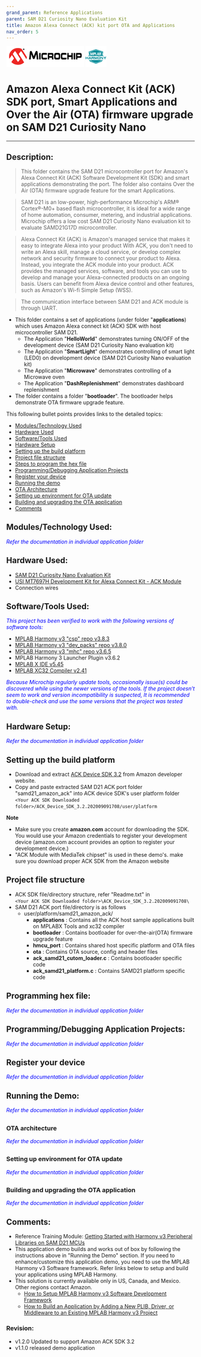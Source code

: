 ```yaml
---
grand_parent: Reference Applications
parent: SAM D21 Curiosity Nano Evaluation Kit
title: Amazon Alexa Connect (ACK) kit port OTA and Applications
nav_order: 5
---
```

<img src = "images/microchip_logo.png">
<img src = "images/microchip_mplab_harmony_logo_small.png">

# Amazon Alexa Connect Kit (ACK) SDK port, Smart Applications and Over the Air (OTA) firmware upgrade on SAM D21 Curiosity Nano

-----

## Description:

> This folder contains the SAM D21 microcontroller port for Amazon's Alexa Connect Kit (ACK) Software Development Kit (SDK) and smart applications
demonstrating the port. The folder also contains Over the Air (OTA) firmware upgrade feature for the smart Applications.

> SAM D21 is an low-power, high-performance Microchip's ARM® Cortex®-M0+ based flash microcontroller, it is ideal for a wide range of home automation, consumer, metering, and industrial applications. Microchip offers a low cost SAM D21 Curiosity Nano evaluation kit to evaluate SAMD21G17D microcontroller.

> Alexa Connect Kit (ACK) is Amazon's managed service that makes it easy to integrate Alexa into your product With ACK, you don't need to write an Alexa skill, manage a cloud service, or develop complex network and security firmware to connect your product to Alexa. Instead, you integrate the ACK module into your product. ACK provides the managed services, software, and tools you can use to develop and manage your Alexa-connected products on an ongoing basis. Users can benefit from Alexa device control and other features, such as Amazon's Wi-fi Simple Setup (WSS).

> The communication interface between SAM D21 and ACK module is through UART.

- This folder contains a set of applications (under folder "**applications**) which uses Amazon Alexa connect kit (ACK) SDK with host microcontroller SAM D21.  
  - The Application "**HelloWorld**" demonstrates turning ON/OFF of the development device (SAM D21 Curiosity Nano evaluation kit)
  - The Application "**SmartLight**" demonstrates controlling of smart light (LED0) on development device (SAM D21 Curiosity Nano evaluation kit)
  - The Application "**Microwave**" demonstrates controlling of a Microwave oven
  - The Application "**DashReplenishment**" demonstrates dashboard replenishment  
- The folder contains a folder "**bootloader**". The bootloader helps demonstrate OTA firmware upgrade feature.

This following bullet points provides links to the detailed topics:

- [Modules/Technology Used](#Modules-Technology-Used)
- [Hardware Used](#Hardware-Used)
- [Software/Tools Used](#software-Tools-Used)
- [Hardware Setup](#Hardware-setup)
- [Setting up the build platform](#setting-up-the-build-platform)
- [Project file structure](#project-structure)
- [Steps to program the hex file](#steps-to-program-the-hex-file)
- [Programming/Debugging Application Projects](#programming-smart-light-application-project)
- [Register your device](#register-your-device)
- [Running the demo](#running-the-demo)
- [OTA Architecture](#ota-architecture)
- [Setting up environment for OTA update](#setting-up-environment-for-OTA-update)
- [Building and upgrading the OTA application](#building-the-ota-application)
- [Comments](#comments)

## <a id="Modules-Technology-Used"> </a>
## Modules/Technology Used:
<span style="color:blue"> *Refer the documentation in individual application folder*</span>

## <a id="Hardware-Used"> </a>
## Hardware Used:
- [SAM D21 Curiosity Nano Evaluation Kit](https://www.microchip.com/Developmenttools/ProductDetails/DM320119)   
- [USI MT7697H Development Kit for Alexa Connect Kit - ACK Module](https://www.amazon.com/dp/B07WJGSCH2)
- Connection wires  

## <a id="software-Tools-Used"> </a>
## Software/Tools Used:
<span style="color:blue"> *This project has been verified to work with the following versions of software tools:*</span>  

 - [MPLAB Harmony v3 "csp" repo v3.8.3](https://github.com/Microchip-MPLAB-Harmony/csp/releases/tag/v3.8.3)  
 - [MPLAB Harmony v3 "dev_packs" repo v3.8.0](https://github.com/Microchip-MPLAB-Harmony/dev_packs/releases/tag/v3.8.0)  
 - [MPLAB Harmony v3 "mhc" repo v3.6.5](https://github.com/Microchip-MPLAB-Harmony/mhc/releases/tag/v3.6.5)  
 - MPLAB Harmony 3 Launcher Plugin v3.6.2  
 - [MPLAB X IDE v5.45](https://www.microchip.com/mplab/mplab-x-ide)  
 - [MPLAB XC32 Compiler v2.41](https://www.microchip.com/mplab/compilers)    

<span style="color:blue"> *Because Microchip regularly update tools, occasionally issue(s) could be discovered while using the newer versions of the tools. If the project doesn’t seem to work and version incompatibility is suspected, It is recommended to double-check and use the same versions that the project was tested with.* </span>

## <a id="Hardware-setup"> </a>
## Hardware Setup:
<span style="color:blue"> *Refer the documentation in individual application folder*</span>

## <a id="setting-up-the-build-platform"> </a>
## Setting up the build platform
- Download and extract [ACK Device SDK 3.2](https://developer.amazon.com/alexa/console/ack/resources) from Amazon developer website.
- Copy and paste extracted  SAM D21 ACK port folder "samd21_amazon_ack" into ACK device SDK's user platform folder  
  `<Your ACK SDK Downloaded folder>/ACK_Device_SDK_3.2.202009091708/user/platform`

**Note**
- Make sure you create **amazon.com** account for downloading the SDK. You would use your Amazon credentials to register your development device (amazon.com account provides an option to register your development device.)
- "ACK Module with MediaTek chipset" is used in these demo's. make sure you download proper ACK SDK from the Amazon website

## <a id="project-structure"> </a>
## Project file structure
- ACK SDK file/directory structure, refer "Readme.txt" in  
`<Your ACK SDK Downloaded folder>\ACK_Device_SDK_3.2.202009091708\`
- SAM D21 ACK port file/directory is as follows
  - user/platform/samd21_amazon_ack/
    - **applications**                : Contains all the ACK host sample applications built on MPLABX Tools and xc32 compiler
    - **bootloader**                  : Contains bootloader for over-the-air(OTA) firmware upgrade feature
    - **hmcu_port**                   : Contains shared host specific platform and OTA files
    - **ota**                         : Contains OTA source, config and header files
    - **ack_samd21_cutom_loader.c**   : Contains bootloader specific code
    - **ack_samd21_platform.c**       : Contains SAMD21 platform specific code   

## <a id="steps-to-program-the-hex-file"> </a>
## Programming hex file:
<span style="color:blue"> *Refer the documentation in individual application folder*</span>

## <a id="programming-smart-light-application-project"> </a>
## Programming/Debugging Application Projects:
<span style="color:blue"> *Refer the documentation in individual application folder*</span>

## <a id="register-your-device"> </a>
## Register your device
<span style="color:blue"> *Refer the documentation in individual application folder*</span>

## <a id="running-the-demo"> </a>
## Running the Demo:
<span style="color:blue"> *Refer the documentation in individual application folder*</span>

## <a id="ota-architecture"> </a>
### OTA architecture
<span style="color:blue"> *Refer the documentation in individual application folder*</span>

## <a id="setting-up-environment-for-OTA-update"> </a>
### Setting up environment for OTA update
<span style="color:blue"> *Refer the documentation in individual application folder*</span>

## <a id="building-the-ota-application"> </a>
### Building and upgrading the OTA application
<span style="color:blue"> *Refer the documentation in individual application folder*</span>

## Comments:
- Reference Training Module: [Getting Started with Harmony v3 Peripheral Libraries on SAM D21 MCUs](https://microchipdeveloper.com/harmony3:samd21-getting-started-training-module)
- This application demo builds and works out of box by following the instructions above in "Running the Demo" section. If you need to enhance/customize this application demo, you need to use the MPLAB Harmony v3 Software framework. Refer links below to setup and build your applications using MPLAB Harmony.
- This solution is currently available only in US, Canada, and Mexico. Other regions contact Amazon.
	- [How to Setup MPLAB Harmony v3 Software Development Framework](https://www.microchip.com/mymicrochip/filehandler.aspx?ddocname=en1000821)
	- [How to Build an Application by Adding a New PLIB, Driver, or Middleware to an Existing MPLAB Harmony v3 Project](http://ww1.microchip.com/downloads/en/DeviceDoc/How_to_Build_Application_Adding_PLIB_%20Driver_or_Middleware%20_to_MPLAB_Harmony_v3Project_DS90003253A.pdf)  

### Revision:
- v1.2.0 Updated to support Amazon ACK SDK 3.2
- v1.1.0 released demo application
